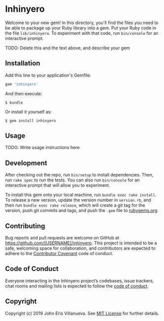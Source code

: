 # Inhinyero

Welcome to your new gem! In this directory, you'll find the files you need to be able to package up your Ruby library into a gem. Put your Ruby code in the file `lib/inhinyero`. To experiment with that code, run `bin/console` for an interactive prompt.

TODO: Delete this and the text above, and describe your gem

## Installation

Add this line to your application's Gemfile:

```ruby
gem 'inhinyero'
```

And then execute:

    $ bundle

Or install it yourself as:

    $ gem install inhinyero

## Usage

TODO: Write usage instructions here

## Development

After checking out the repo, run `bin/setup` to install dependencies. Then, run `rake spec` to run the tests. You can also run `bin/console` for an interactive prompt that will allow you to experiment.

To install this gem onto your local machine, run `bundle exec rake install`. To release a new version, update the version number in `version.rb`, and then run `bundle exec rake release`, which will create a git tag for the version, push git commits and tags, and push the `.gem` file to [rubygems.org](https://rubygems.org).

## Contributing

Bug reports and pull requests are welcome on GitHub at https://github.com/[USERNAME]/inhinyero. This project is intended to be a safe, welcoming space for collaboration, and contributors are expected to adhere to the [Contributor Covenant](http://contributor-covenant.org) code of conduct.

## Code of Conduct

Everyone interacting in the Inhinyero project’s codebases, issue trackers, chat rooms and mailing lists is expected to follow the [code of conduct](https://github.com/[USERNAME]/inhinyero/blob/master/CODE_OF_CONDUCT.md).

## Copyright

Copyright (c) 2019 John Eris Villanueva. See [MIT License](LICENSE.txt) for further details.
